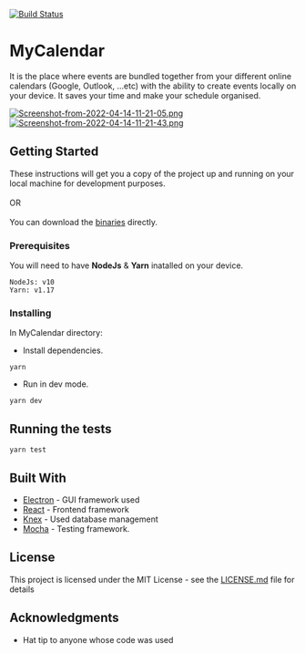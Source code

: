 [![Build Status](https://travis-ci.org/MahmoudRizk/MyCalendar.svg?branch=master)](https://travis-ci.org/MahmoudRizk/MyCalendar)
# MyCalendar

It is the place where events are bundled together from your different online calendars (Google, Outlook, ...etc) with the 
ability to create events locally on your device. 
It saves your time and make your schedule organised.

[![Screenshot-from-2022-04-14-11-21-05.png](https://i.postimg.cc/ydrGGbcw/Screenshot-from-2022-04-14-11-21-05.png)](https://postimg.cc/47Vw7w85)
[![Screenshot-from-2022-04-14-11-21-43.png](https://i.postimg.cc/pTbNV7pz/Screenshot-from-2022-04-14-11-21-43.png)](https://postimg.cc/670bYMVp)

## Getting Started

These instructions will get you a copy of the project up and running on your local machine for development purposes.
<br><br>OR<br><br>
You can download the <a href="https://github.com/MahmoudRizk/MyCalendar/releases">binaries</a> directly.

### Prerequisites

You will need to have <b>NodeJs</b> & <b>Yarn</b> inatalled on your device.

```
NodeJs: v10
Yarn: v1.17
```

### Installing

In MyCalendar directory:

* Install dependencies.
```
yarn
```
* Run in dev mode.
```
yarn dev
```

## Running the tests

```
yarn test
```
## Built With

* [Electron](https://electronjs.org/) - GUI framework used
* [React](https://reactjs.org/) - Frontend framework
* [Knex](http://knexjs.org/) - Used database management
* [Mocha](https://mochajs.org/) - Testing framework.

## License

This project is licensed under the MIT License - see the [LICENSE.md](LICENSE.md) file for details

## Acknowledgments

* Hat tip to anyone whose code was used

